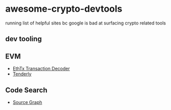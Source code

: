 # awesome-crypto-devtools
running list of helpful sites bc google is bad at surfacing crypto related tools

## dev tooling

## EVM
- [EthTx Transaction Decoder](https://ethtx.info/)
- [Tenderly](https://tenderly.co)

## Code Search 
- [Source Graph](https://sourcegraph.com/search)
